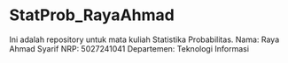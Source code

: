 # StatProb_RayaAhmad
Ini adalah repository untuk mata kuliah Statistika Probabilitas.
Nama: Raya Ahmad Syarif
NRP: 5027241041
Departemen: Teknologi Informasi
